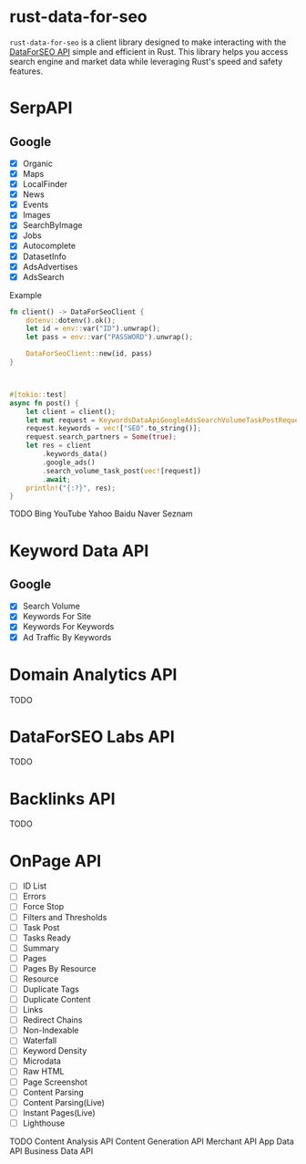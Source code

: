 # rust-data-for-seo

`rust-data-for-seo` is a client library designed to make interacting with the [DataForSEO API](https://dataforseo.com/?aff=183967) simple and efficient in Rust. This library helps you access search engine and market data while leveraging Rust's speed and safety features.


# SerpAPI
## Google  
- [x] Organic
- [x] Maps 
- [x] LocalFinder 
- [x] News 
- [x] Events 
- [x] Images 
- [x] SearchByImage 
- [x] Jobs 
- [x] Autocomplete 
- [x] DatasetInfo 
- [x] AdsAdvertises 
- [x] AdsSearch 

Example
```rust
fn client() -> DataForSeoClient {
    dotenv::dotenv().ok();
    let id = env::var("ID").unwrap();
    let pass = env::var("PASSWORD").unwrap();

    DataForSeoClient::new(id, pass)
}



#[tokio::test]
async fn post() {
    let client = client();
    let mut request = KeywordsDataApiGoogleAdsSearchVolumeTaskPostRequest::new("ja".to_string(), 20636);
    request.keywords = vec!["SEO".to_string()];
    request.search_partners = Some(true);
    let res = client
        .keywords_data()
        .google_ads()
        .search_volume_task_post(vec![request])
        .await;
    println!("{:?}", res);
}
```


TODO 
Bing
YouTube
Yahoo
Baidu
Naver
Seznam


# Keyword Data API
## Google
- [x] Search Volume
- [x] Keywords For Site
- [x] Keywords For Keywords
- [x] Ad Traffic By Keywords

# Domain Analytics API
TODO

# DataForSEO Labs API
TODO

# Backlinks API
TODO


# OnPage API
- [ ] ID List 
- [ ] Errors
- [ ] Force Stop
- [ ] Filters and Thresholds
- [ ] Task Post
- [ ] Tasks Ready
- [ ] Summary
- [ ] Pages
- [ ] Pages By Resource
- [ ] Resource
- [ ] Duplicate Tags
- [ ] Duplicate Content
- [ ] Links
- [ ] Redirect Chains
- [ ] Non-Indexable
- [ ] Waterfall
- [ ] Keyword Density
- [ ] Microdata
- [ ] Raw HTML
- [ ] Page Screenshot
- [ ] Content Parsing
- [ ] Content Parsing(Live)
- [ ] Instant Pages(Live)
- [ ] Lighthouse

TODO
Content Analysis API
Content Generation API
Merchant API
App Data API
Business Data API
